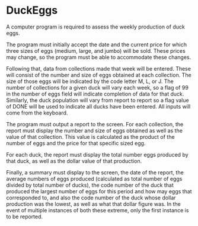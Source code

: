 # DuckEggs

A computer program is required to assess the weekly production of duck eggs.

The program must initially accept the date and the current price for which three sizes of eggs (medium, large, and jumbo) will be sold. These prices may change, so the program must be able to accommodate these changes.

Following that, data from collections made that week will be entered. These will consist of the number and size of eggs obtained at each collection. The size of those eggs will be indicated by the code letter M, L, or J. The number of collections for a given duck will vary each week, so a flag of 99 in the number of eggs field will indicate completion of data for that duck. Similarly, the duck population will vary from report to report so a flag value of DONE will be used to indicate all ducks have been entered. All inputs will come from the keyboard.

The program must output a report to the screen. For each collection, the report must display the number and size of eggs obtained as well as the value of that collection. This value is calculated as the product of the number of eggs and the price for that specific sized egg.

For each duck, the report must display the total number eggs produced by that duck, as well as the dollar value of that production.

Finally, a summary must display to the screen, the date of the report, the average numbers of eggs produced (calculated as total number of eggs divided by total number of ducks), the code number of the duck that produced the largest number of eggs for this period and how may eggs that corresponded to, and also the code number of the duck whose dollar production was the lowest, as well as what that dollar figure was. In the event of multiple instances of both these extreme, only the first instance is to be reported.
